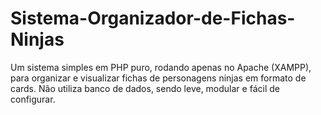 # Sistema-Organizador-de-Fichas-Ninjas
Um sistema simples em PHP puro, rodando apenas no Apache (XAMPP), para organizar e visualizar fichas de personagens ninjas em formato de cards. Não utiliza banco de dados, sendo leve, modular e fácil de configurar.
